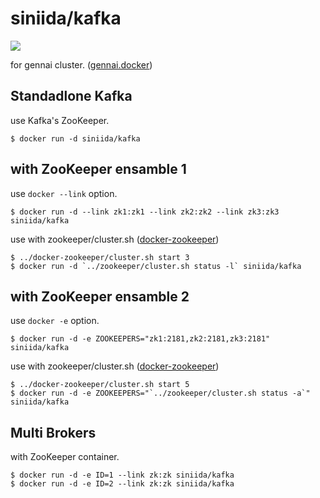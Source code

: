 # siniida/kafka

[![](https://badge.imagelayers.io/siniida/kafka:latest.svg)](https://imagelayers.io/?images=siniida/kafka:latest 'Get your own badge on imagelayers.io')

for gennai cluster. ([gennai.docker](https://github.com/siniida/gennai.docker))

## Standadlone Kafka

use Kafka's ZooKeeper.

    $ docker run -d siniida/kafka


## with ZooKeeper ensamble 1

use `docker --link` option.

    $ docker run -d --link zk1:zk1 --link zk2:zk2 --link zk3:zk3 siniida/kafka

use with zookeeper/cluster.sh ([docker-zookeeper](https://github.com/siniida/docker-zookeeper))

    $ ../docker-zookeeper/cluster.sh start 3
    $ docker run -d `../zookeeper/cluster.sh status -l` siniida/kafka

## with ZooKeeper ensamble 2

use `docker -e` option.

    $ docker run -d -e ZOOKEEPERS="zk1:2181,zk2:2181,zk3:2181" siniida/kafka

use with zookeeper/cluster.sh ([docker-zookeeper](https://github.com/siniida/docker-zookeeper))

    $ ../docker-zookeeper/cluster.sh start 5
    $ docker run -d -e ZOOKEEPERS="`../zookeeper/cluster.sh status -a`" siniida/kafka

## Multi Brokers

with ZooKeeper container.

    $ docker run -d -e ID=1 --link zk:zk siniida/kafka
    $ docker run -d -e ID=2 --link zk:zk siniida/kafka

